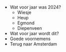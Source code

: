 - Wat voor jaar was 2024?
	- Wiesje
	- Heup
	- Egmond
	- Diepenveen
- Wat voor jaar wordt dit?
- Goede voornemens
- Terug naar Amsterdam